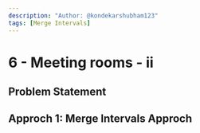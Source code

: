 ```yaml
---
description: "Author: @kondekarshubham123"
tags: [Merge Intervals]
---
```


# 6 - Meeting rooms - ii

## Problem Statement

## Approch 1: Merge Intervals Approch
